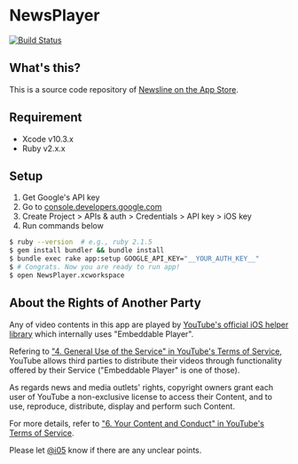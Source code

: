NewsPlayer
===

[![Build Status](https://travis-ci.org/announce/NewsPlayer.svg?branch=master)](https://travis-ci.org/announce/NewsPlayer)

## What's this?
This is a source code repository of [‎Newsline on the App Store](https://apps.apple.com/app/id1046346302).

## Requirement
- Xcode v10.3.x
- Ruby v2.x.x

## Setup
1. Get Google's API key
  1. Go to [console.developers.google.com](https://console.developers.google.com/apis/credentials?project=newsplayer-1064)
  1. Create Project > APIs & auth > Credentials > API key > iOS key
1. Run commands below

```bash
$ ruby --version  # e.g., ruby 2.1.5
$ gem install bundler && bundle install
$ bundle exec rake app:setup GOOGLE_API_KEY="__YOUR_AUTH_KEY__"
$ # Congrats. Now you are ready to run app!
$ open NewsPlayer.xcworkspace
```

## About the Rights of Another Party
Any of video contents in this app are played by [YouTube's official iOS helper library](https://github.com/youtube/youtube-ios-player-helper/tree/0.1.4) which internally uses "Embeddable Player".

Refering to ["4. General Use of the Service" in YouTube's Terms of Service](https://www.youtube.com/static?template=terms&gl=US),
YouTube allows third parties to distribute their videos through functionality offered by their Service ("Embeddable Player" is one of those).

As regards news and media outlets' rights, copyright owners grant each user of YouTube a non-exclusive license to access their Content, and to use, reproduce, distribute, display and perform such Content.

For more details, refer to ["6. Your Content and Conduct" in YouTube's Terms of Service](https://www.youtube.com/static?template=terms&gl=US).

Please let [@i05](https://twitter.com/intent/tweet?text=%40i05%20%0A&hashtags=ZapApp) know if there are any unclear points.

